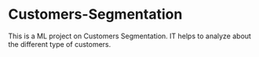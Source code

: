 # Customers-Segmentation
This is a ML project on Customers Segmentation.
IT helps to analyze about the different type of customers.
